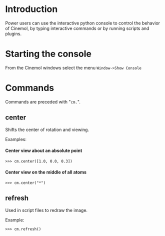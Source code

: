 # Introduction #

Power users can use the interactive python console to control the behavior of Cinemol, by typing interactive commands or by running scripts and plugins.


# Starting the console #

From the Cinemol windows select the menu `Window->Show Console`

# Commands #

Commands are preceded with "`cm.`".

## center ##

Shifts the center of rotation and viewing.

Examples:

#### Center view about an absolute point ####
`>>> cm.center([1.0, 0.0, 0.3])`

#### Center view on the middle of all atoms ####
`>>> cm.center("*")`

## refresh ##

Used in script files to redraw the image.

Example:

`>>> cm.refresh()`